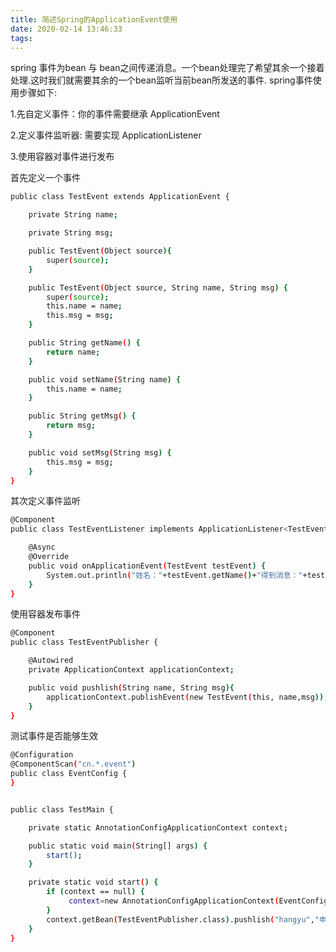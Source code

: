 ```yaml
---
title: 简述Spring的ApplicationEvent使用
date: 2020-02-14 13:46:33
tags:
---
```

spring 事件为bean 与 bean之间传递消息。一个bean处理完了希望其余一个接着处理.这时我们就需要其余的一个bean监听当前bean所发送的事件.
spring事件使用步骤如下:

1.先自定义事件：你的事件需要继承 ApplicationEvent

2.定义事件监听器: 需要实现 ApplicationListener

3.使用容器对事件进行发布

首先定义一个事件
```bash
public class TestEvent extends ApplicationEvent {

    private String name;

    private String msg;

    public TestEvent(Object source){
        super(source);
    }

    public TestEvent(Object source, String name, String msg) {
        super(source);
        this.name = name;
        this.msg = msg;
    }

    public String getName() {
        return name;
    }

    public void setName(String name) {
        this.name = name;
    }

    public String getMsg() {
        return msg;
    }

    public void setMsg(String msg) {
        this.msg = msg;
    }
}
```

其次定义事件监听
```bash
@Component
public class TestEventListener implements ApplicationListener<TestEvent> {

    @Async
    @Override
    public void onApplicationEvent(TestEvent testEvent) {
        System.out.println("姓名："+testEvent.getName()+"得到消息："+testEvent.getMsg());
    }
}
```

使用容器发布事件
```bash
@Component
public class TestEventPublisher {

    @Autowired
    private ApplicationContext applicationContext;

    public void pushlish(String name, String msg){
        applicationContext.publishEvent(new TestEvent(this, name,msg));
    }
}
```

测试事件是否能够生效
```bash
@Configuration
@ComponentScan("cn.*.event")
public class EventConfig {
}


public class TestMain {

    private static AnnotationConfigApplicationContext context;

    public static void main(String[] args) {
        start();
    }

    private static void start() {
        if (context == null) {
             context=new AnnotationConfigApplicationContext(EventConfig.class);
        }
        context.getBean(TestEventPublisher.class).pushlish("hangyu","申请退款！");
    }
}
```